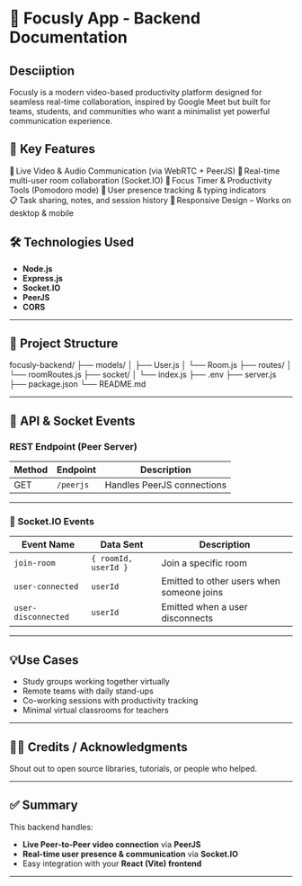 # 📑 Focusly App - Backend Documentation
## Desciiption

Focusly is a modern video-based productivity platform designed for seamless real-time collaboration, inspired by Google Meet but built for teams, students, and communities who want a minimalist yet powerful communication experience.


## 🚀 Key Features

🎥 Live Video & Audio Communication (via WebRTC + PeerJS)
🤝 Real-time multi-user room collaboration (Socket.IO)
🧠 Focus Timer & Productivity Tools (Pomodoro mode)
👥 User presence tracking & typing indicators
📋 Task sharing, notes, and session history
📱 Responsive Design – Works on desktop & mobile

## 🛠️ Technologies Used

- **Node.js**
- **Express.js**
- **Socket.IO**
- **PeerJS**
- **CORS**

---

## 📁 Project Structure

focusly-backend/
├── models/
│   ├── User.js
│   └── Room.js
├── routes/
│   └── roomRoutes.js
├── socket/
│   └── index.js
├── .env
├── server.js
├── package.json
└── README.md

---
## 🔁 API & Socket Events

### REST Endpoint (Peer Server)

| Method | Endpoint         | Description                          |
|--------|------------------|--------------------------------------|
| GET    | `/peerjs`        | Handles PeerJS connections           |
---
### 📡 Socket.IO Events

| Event Name         | Data Sent              | Description                                   |
|--------------------|------------------------|-----------------------------------------------|
| `join-room`        | `{ roomId, userId }`   | Join a specific room                          |
| `user-connected`   | `userId`               | Emitted to other users when someone joins     |
| `user-disconnected`| `userId`               | Emitted when a user disconnects               |
---

## 💡Use Cases

- Study groups working together virtually
- Remote teams with daily stand-ups
- Co-working sessions with productivity tracking
- Minimal virtual classrooms for teachers
---
## 🧑‍💻 Credits / Acknowledgments

Shout out to open source libraries, tutorials, or people who helped.

---
## ✅ Summary

This backend handles:

- **Live Peer-to-Peer video connection** via **PeerJS**
- **Real-time user presence & communication** via **Socket.IO**
- Easy integration with your **React (Vite) frontend**
---
